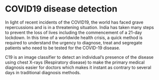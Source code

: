 # COVID19 disease detection 

In light of recent incidents of the COVID19, the world has faced grave repercussions and is in a threatening situation. India has taken many steps to prevent the loss of lives including the commencement of a 21-day lockdown. In this time of a worldwide health crisis, a quick method is required to understand the urgency to diagnose, treat and segregate patients who need to be tested for the COVID-19 disease. 

C19 is an image classifier to detect an individual’s presence of the disease using chest X-rays (Respiratory disease) to make the primary medical diagnosis easier for doctors which makes it instant as contrary to several days in traditional diagnosis methods. 
